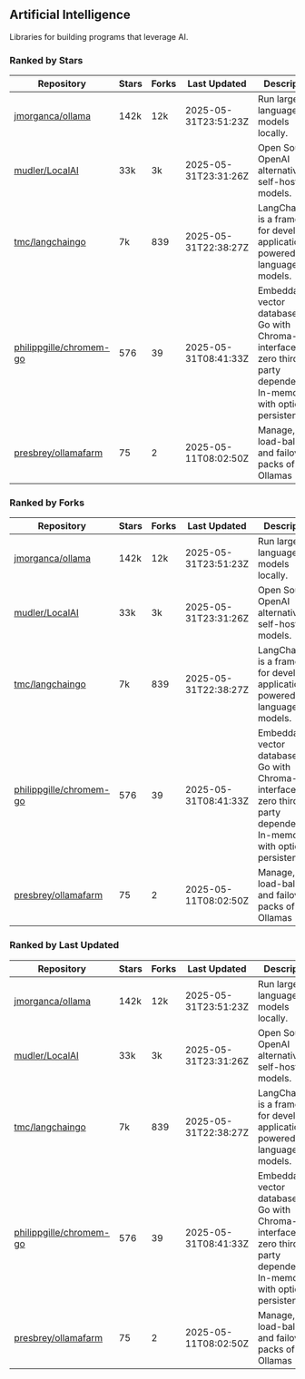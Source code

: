 ## Artificial Intelligence

Libraries for building programs that leverage AI.

### Ranked by Stars

| Repository | Stars | Forks | Last Updated | Description | 
|------------|-------|-------|--------------|-------------|
| [jmorganca/ollama](https://github.com/jmorganca/ollama) | 142k | 12k | 2025-05-31T23:51:23Z |  Run large language models locally. |
| [mudler/LocalAI](https://github.com/mudler/LocalAI) | 33k | 3k | 2025-05-31T23:31:26Z |  Open Source OpenAI alternative, self-host AI models. |
| [tmc/langchaingo](https://github.com/tmc/langchaingo) | 7k | 839 | 2025-05-31T22:38:27Z |  LangChainGo is a framework for developing applications powered by language models. |
| [philippgille/chromem-go](https://github.com/philippgille/chromem-go) | 576 | 39 | 2025-05-31T08:41:33Z |  Embeddable vector database for Go with Chroma-like interface and zero third-party dependencies. In-memory with optional persistence. |
| [presbrey/ollamafarm](https://github.com/presbrey/ollamafarm) | 75 | 2 | 2025-05-11T08:02:50Z |  Manage, load-balance, and failover packs of Ollamas |

### Ranked by Forks

| Repository | Stars | Forks | Last Updated | Description | 
|------------|-------|-------|--------------|-------------|
| [jmorganca/ollama](https://github.com/jmorganca/ollama) | 142k | 12k | 2025-05-31T23:51:23Z |  Run large language models locally. |
| [mudler/LocalAI](https://github.com/mudler/LocalAI) | 33k | 3k | 2025-05-31T23:31:26Z |  Open Source OpenAI alternative, self-host AI models. |
| [tmc/langchaingo](https://github.com/tmc/langchaingo) | 7k | 839 | 2025-05-31T22:38:27Z |  LangChainGo is a framework for developing applications powered by language models. |
| [philippgille/chromem-go](https://github.com/philippgille/chromem-go) | 576 | 39 | 2025-05-31T08:41:33Z |  Embeddable vector database for Go with Chroma-like interface and zero third-party dependencies. In-memory with optional persistence. |
| [presbrey/ollamafarm](https://github.com/presbrey/ollamafarm) | 75 | 2 | 2025-05-11T08:02:50Z |  Manage, load-balance, and failover packs of Ollamas |

### Ranked by Last Updated

| Repository | Stars | Forks | Last Updated | Description | 
|------------|-------|-------|--------------|-------------|
| [jmorganca/ollama](https://github.com/jmorganca/ollama) | 142k | 12k | 2025-05-31T23:51:23Z |  Run large language models locally. |
| [mudler/LocalAI](https://github.com/mudler/LocalAI) | 33k | 3k | 2025-05-31T23:31:26Z |  Open Source OpenAI alternative, self-host AI models. |
| [tmc/langchaingo](https://github.com/tmc/langchaingo) | 7k | 839 | 2025-05-31T22:38:27Z |  LangChainGo is a framework for developing applications powered by language models. |
| [philippgille/chromem-go](https://github.com/philippgille/chromem-go) | 576 | 39 | 2025-05-31T08:41:33Z |  Embeddable vector database for Go with Chroma-like interface and zero third-party dependencies. In-memory with optional persistence. |
| [presbrey/ollamafarm](https://github.com/presbrey/ollamafarm) | 75 | 2 | 2025-05-11T08:02:50Z |  Manage, load-balance, and failover packs of Ollamas |

